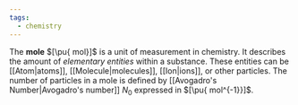 ```yaml
---
tags:
  - chemistry
---
```

The **mole** $[\pu{ mol}]$ is a unit of measurement in chemistry. It describes the amount of *elementary entities* within a substance. These entities can be [[Atom|atoms]], [[Molecule|molecules]], [[Ion|ions]], or other particles. The number of particles in a mole is defined by [[Avogadro's Number|Avogadro's number]] $N_{0}$ expressed in $[\pu{ mol^{-1}}]$.